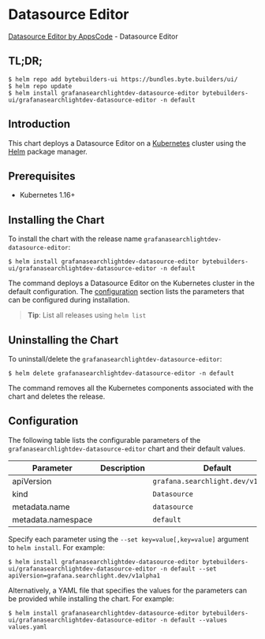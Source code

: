 # Datasource Editor

[Datasource Editor by AppsCode](https://byte.builders) - Datasource Editor

## TL;DR;

```console
$ helm repo add bytebuilders-ui https://bundles.byte.builders/ui/
$ helm repo update
$ helm install grafanasearchlightdev-datasource-editor bytebuilders-ui/grafanasearchlightdev-datasource-editor -n default
```

## Introduction

This chart deploys a Datasource Editor on a [Kubernetes](http://kubernetes.io) cluster using the [Helm](https://helm.sh) package manager.

## Prerequisites

- Kubernetes 1.16+

## Installing the Chart

To install the chart with the release name `grafanasearchlightdev-datasource-editor`:

```console
$ helm install grafanasearchlightdev-datasource-editor bytebuilders-ui/grafanasearchlightdev-datasource-editor -n default
```

The command deploys a Datasource Editor on the Kubernetes cluster in the default configuration. The [configuration](#configuration) section lists the parameters that can be configured during installation.

> **Tip**: List all releases using `helm list`

## Uninstalling the Chart

To uninstall/delete the `grafanasearchlightdev-datasource-editor`:

```console
$ helm delete grafanasearchlightdev-datasource-editor -n default
```

The command removes all the Kubernetes components associated with the chart and deletes the release.

## Configuration

The following table lists the configurable parameters of the `grafanasearchlightdev-datasource-editor` chart and their default values.

|     Parameter      | Description |              Default               |
|--------------------|-------------|------------------------------------|
| apiVersion         |             | `grafana.searchlight.dev/v1alpha1` |
| kind               |             | `Datasource`                       |
| metadata.name      |             | `datasource`                       |
| metadata.namespace |             | `default`                          |


Specify each parameter using the `--set key=value[,key=value]` argument to `helm install`. For example:

```console
$ helm install grafanasearchlightdev-datasource-editor bytebuilders-ui/grafanasearchlightdev-datasource-editor -n default --set apiVersion=grafana.searchlight.dev/v1alpha1
```

Alternatively, a YAML file that specifies the values for the parameters can be provided while
installing the chart. For example:

```console
$ helm install grafanasearchlightdev-datasource-editor bytebuilders-ui/grafanasearchlightdev-datasource-editor -n default --values values.yaml
```
